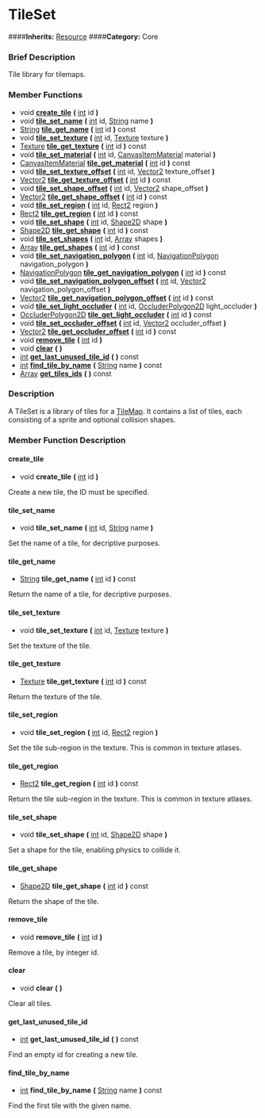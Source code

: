#  TileSet  
####**Inherits:** [Resource](class_resource)
####**Category:** Core

###  Brief Description  
Tile library for tilemaps.

###  Member Functions 
  * void  **[create&#95;tile](#create_tile)**  **(** [int](class_int) id  **)**
  * void  **[tile&#95;set&#95;name](#tile_set_name)**  **(** [int](class_int) id, [String](class_string) name  **)**
  * [String](class_string)  **[tile&#95;get&#95;name](#tile_get_name)**  **(** [int](class_int) id  **)** const
  * void  **[tile&#95;set&#95;texture](#tile_set_texture)**  **(** [int](class_int) id, [Texture](class_texture) texture  **)**
  * [Texture](class_texture)  **[tile&#95;get&#95;texture](#tile_get_texture)**  **(** [int](class_int) id  **)** const
  * void  **[tile&#95;set&#95;material](#tile_set_material)**  **(** [int](class_int) id, [CanvasItemMaterial](class_canvasitemmaterial) material  **)**
  * [CanvasItemMaterial](class_canvasitemmaterial)  **[tile&#95;get&#95;material](#tile_get_material)**  **(** [int](class_int) id  **)** const
  * void  **[tile&#95;set&#95;texture&#95;offset](#tile_set_texture_offset)**  **(** [int](class_int) id, [Vector2](class_vector2) texture_offset  **)**
  * [Vector2](class_vector2)  **[tile&#95;get&#95;texture&#95;offset](#tile_get_texture_offset)**  **(** [int](class_int) id  **)** const
  * void  **[tile&#95;set&#95;shape&#95;offset](#tile_set_shape_offset)**  **(** [int](class_int) id, [Vector2](class_vector2) shape_offset  **)**
  * [Vector2](class_vector2)  **[tile&#95;get&#95;shape&#95;offset](#tile_get_shape_offset)**  **(** [int](class_int) id  **)** const
  * void  **[tile&#95;set&#95;region](#tile_set_region)**  **(** [int](class_int) id, [Rect2](class_rect2) region  **)**
  * [Rect2](class_rect2)  **[tile&#95;get&#95;region](#tile_get_region)**  **(** [int](class_int) id  **)** const
  * void  **[tile&#95;set&#95;shape](#tile_set_shape)**  **(** [int](class_int) id, [Shape2D](class_shape2d) shape  **)**
  * [Shape2D](class_shape2d)  **[tile&#95;get&#95;shape](#tile_get_shape)**  **(** [int](class_int) id  **)** const
  * void  **[tile&#95;set&#95;shapes](#tile_set_shapes)**  **(** [int](class_int) id, [Array](class_array) shapes  **)**
  * [Array](class_array)  **[tile&#95;get&#95;shapes](#tile_get_shapes)**  **(** [int](class_int) id  **)** const
  * void  **[tile&#95;set&#95;navigation&#95;polygon](#tile_set_navigation_polygon)**  **(** [int](class_int) id, [NavigationPolygon](class_navigationpolygon) navigation_polygon  **)**
  * [NavigationPolygon](class_navigationpolygon)  **[tile&#95;get&#95;navigation&#95;polygon](#tile_get_navigation_polygon)**  **(** [int](class_int) id  **)** const
  * void  **[tile&#95;set&#95;navigation&#95;polygon&#95;offset](#tile_set_navigation_polygon_offset)**  **(** [int](class_int) id, [Vector2](class_vector2) navigation_polygon_offset  **)**
  * [Vector2](class_vector2)  **[tile&#95;get&#95;navigation&#95;polygon&#95;offset](#tile_get_navigation_polygon_offset)**  **(** [int](class_int) id  **)** const
  * void  **[tile&#95;set&#95;light&#95;occluder](#tile_set_light_occluder)**  **(** [int](class_int) id, [OccluderPolygon2D](class_occluderpolygon2d) light_occluder  **)**
  * [OccluderPolygon2D](class_occluderpolygon2d)  **[tile&#95;get&#95;light&#95;occluder](#tile_get_light_occluder)**  **(** [int](class_int) id  **)** const
  * void  **[tile&#95;set&#95;occluder&#95;offset](#tile_set_occluder_offset)**  **(** [int](class_int) id, [Vector2](class_vector2) occluder_offset  **)**
  * [Vector2](class_vector2)  **[tile&#95;get&#95;occluder&#95;offset](#tile_get_occluder_offset)**  **(** [int](class_int) id  **)** const
  * void  **[remove&#95;tile](#remove_tile)**  **(** [int](class_int) id  **)**
  * void  **[clear](#clear)**  **(** **)**
  * [int](class_int)  **[get&#95;last&#95;unused&#95;tile&#95;id](#get_last_unused_tile_id)**  **(** **)** const
  * [int](class_int)  **[find&#95;tile&#95;by&#95;name](#find_tile_by_name)**  **(** [String](class_string) name  **)** const
  * [Array](class_array)  **[get&#95;tiles&#95;ids](#get_tiles_ids)**  **(** **)** const

###  Description  
A TileSet is a library of tiles for a [TileMap](class_tilemap). It contains a list of tiles, each consisting of a sprite and optional collision shapes.

###  Member Function Description  

#### <a name="create_tile">create_tile</a>
  * void  **create&#95;tile**  **(** [int](class_int) id  **)**

Create a new tile, the ID must be specified.

#### <a name="tile_set_name">tile_set_name</a>
  * void  **tile&#95;set&#95;name**  **(** [int](class_int) id, [String](class_string) name  **)**

Set the name of a tile, for decriptive purposes.

#### <a name="tile_get_name">tile_get_name</a>
  * [String](class_string)  **tile&#95;get&#95;name**  **(** [int](class_int) id  **)** const

Return the name of a tile, for decriptive purposes.

#### <a name="tile_set_texture">tile_set_texture</a>
  * void  **tile&#95;set&#95;texture**  **(** [int](class_int) id, [Texture](class_texture) texture  **)**

Set the texture of the tile.

#### <a name="tile_get_texture">tile_get_texture</a>
  * [Texture](class_texture)  **tile&#95;get&#95;texture**  **(** [int](class_int) id  **)** const

Return the texture of the tile.

#### <a name="tile_set_region">tile_set_region</a>
  * void  **tile&#95;set&#95;region**  **(** [int](class_int) id, [Rect2](class_rect2) region  **)**

Set the tile sub-region in the texture. This is common in texture atlases.

#### <a name="tile_get_region">tile_get_region</a>
  * [Rect2](class_rect2)  **tile&#95;get&#95;region**  **(** [int](class_int) id  **)** const

Return the tile sub-region in the texture. This is common in texture atlases.

#### <a name="tile_set_shape">tile_set_shape</a>
  * void  **tile&#95;set&#95;shape**  **(** [int](class_int) id, [Shape2D](class_shape2d) shape  **)**

Set a shape for the tile, enabling physics to collide it.

#### <a name="tile_get_shape">tile_get_shape</a>
  * [Shape2D](class_shape2d)  **tile&#95;get&#95;shape**  **(** [int](class_int) id  **)** const

Return the shape of the tile.

#### <a name="remove_tile">remove_tile</a>
  * void  **remove&#95;tile**  **(** [int](class_int) id  **)**

Remove a tile, by integer id.

#### <a name="clear">clear</a>
  * void  **clear**  **(** **)**

Clear all tiles.

#### <a name="get_last_unused_tile_id">get_last_unused_tile_id</a>
  * [int](class_int)  **get&#95;last&#95;unused&#95;tile&#95;id**  **(** **)** const

Find an empty id for creating a new tile.

#### <a name="find_tile_by_name">find_tile_by_name</a>
  * [int](class_int)  **find&#95;tile&#95;by&#95;name**  **(** [String](class_string) name  **)** const

Find the first tile with the given name.

